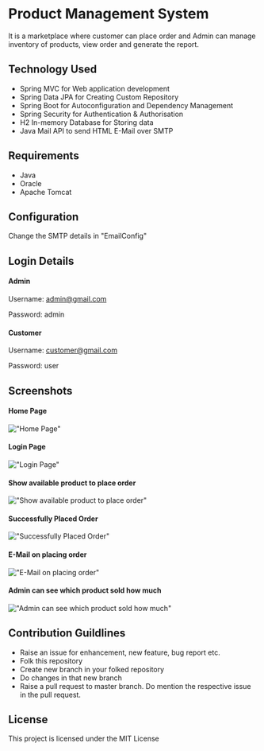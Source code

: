 # Product Management System

It is a marketplace where customer can place order and Admin can manage inventory of products, view order and generate the report.

## Technology Used
-   Spring MVC for Web application development
-   Spring Data JPA for Creating Custom Repository
-   Spring Boot for Autoconfiguration and Dependency Management
-   Spring Security for Authentication & Authorisation
-   H2 In-memory Database for Storing data
-   Java Mail API to send HTML E-Mail over SMTP

## Requirements
-   Java
-   Oracle
-   Apache Tomcat

## Configuration
Change the SMTP details in "EmailConfig"

## Login Details

#### Admin
Username: admin@gmail.com

Password: admin

#### Customer
Username: customer@gmail.com

Password: user

## Screenshots

#### Home Page
!["Home Page"](https://github.com/anantjain6/ProductManagementSystem/blob/master/document/Home.png)

#### Login Page
!["Login Page"](https://github.com/anantjain6/ProductManagementSystem/blob/master/document/Login.png)

#### Show available product to place order
!["Show available product to place order"](https://github.com/anantjain6/ProductManagementSystem/blob/master/document/Place_Order.png)

#### Successfully Placed Order
!["Successfully Placed Order"](https://github.com/anantjain6/ProductManagementSystem/blob/master/document/Order_Placed.png)

#### E-Mail on placing order
!["E-Mail on placing order"](https://github.com/anantjain6/ProductManagementSystem/blob/master/document/EMail.png)

#### Admin can see which product sold how much
!["Admin can see which product sold how much"](https://github.com/anantjain6/ProductManagementSystem/blob/master/document/Admin_Product_Report.png)

## Contribution Guildlines
-    Raise an issue for enhancement, new feature, bug report etc.
-    Folk this repository
-    Create new branch in your folked repository
-    Do changes in that new branch
-    Raise a pull request to master branch. Do mention the respective issue in the pull request.

## License

This project is licensed under the MIT License
